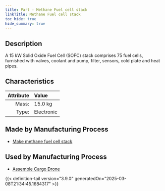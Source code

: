 ```yaml
---
title: Part - Methane Fuel cell stack
linkTitle: Methane Fuel cell stack
toc_hide: true
hide_summary: true
---
```

<!-- This is generated by the MarsSim HelpGenertor, do not edit. -->

## Description
A 15 kW Solid Oxide Fuel Cell (SOFC) stack comprises &#10;&#9;&#9;    75 fuel cells, furnished with valves, coolant and pump, filter, sensors,&#10;&#9;&#9;    cold plate and heat pipes. &#10;&#9;&#9;

## Characteristics

| Attribute      | Value |
|--------:|:------|
|Mass:|15.0 kg|
|Type:|Electronic|

## Made by Manufacturing Process

- [Make methane fuel cell stack](/docs/definitions/process/make-methane-fuel-cell-stack)

## Used by Manufacturing Process

- [Assemble Cargo Drone](/docs/definitions/process/assemble-cargo-drone)



{{< definition-tail version="3.9.0" generatedOn="2025-03-08T21:34:45.1684317" >}}



